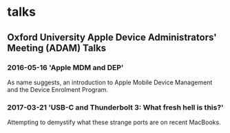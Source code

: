 # talks

## Oxford University Apple Device Administrators' Meeting (ADAM) Talks

### 2016-05-16 'Apple MDM and DEP'

As name suggests, an introduction to Apple Mobile Device Management and the Device Enrolment Program.

### 2017-03-21 'USB-C and Thunderbolt 3: What fresh hell is this?'

Attempting to demystify what these strange ports are on recent MacBooks.
